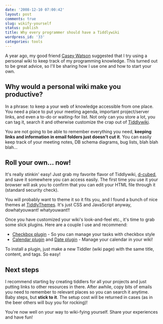 ```yaml
---
date: '2008-12-10 07:00:42'
layout: post
comments: true
slug: wikify-yourself
status: publish
title: Why every programmer should have a Tiddlywiki
wordpress_id: '33'
categories: tools
---
```


A year ago, my good friend [Casey Watson](http://caseywat.so/n/) suggested that I try using a personal wiki to keep track of my programming knowledge. This turned out to be great advice, so I'll be sharing how I use one and how to start your own.

## Why would a personal wiki make you productive?

In a phrase: to keep a your web of knowledge accessible from one place. You need a place to put your meeting agenda, important project/server links, and even a to-do or waiting-for list. Not only can you store a lot, you can tag it, search it and otherwise customize the crap out of [Tiddlywiki](http://www.tiddlywiki.com/).

You are not going to be able to remember everything you need, **keeping links and information in email folders just doesn't cut it**. You can easily keep track of your meeting notes, DB schema diagrams, bug lists, blah blah blah...

## Roll your own... now!

It's really stinkin' easy! Just grab my favorite flavor of Tiddlywiki, [d-cubed](http://www.dcubed.ca/Welcome_to_d-cubed.html), and save it somewhere you can access easily. The first time you use it your browser will ask you to confirm that you can edit your HTML file through it (standard security check). 

You will probably want to theme it so it fits you, and I found a bunch of nice themes at [TiddlyThemes](http://tiddlythemes.com/). It's just CSS and JavaScript anyway, dowhatyouwant! whatyouwant!!

Once you have customized your wiki's look-and-feel etc., it's time to grab some slick plugins. Here are a couple I use and recommend:

  * [Checkbox plugin](http://www.tiddlytools.com/#CheckboxPlugin) - So you can manage your tasks with checkbox style
  * [Calendar plugin](http://www.tiddlytools.com/#CalendarPlugin) and [Date plugin](http://www.tiddlytools.com/#DatePlugin) - Manage your calendar in your wiki!

To install a plugin, just make a new Tiddler (wiki page) with the same title, content, and tags. So easy!

## Next steps

I recommend starting by creating tiddlers for all your projects and just putting links to other resources in there. After awhile, copy bits of emails you need to remember to relevant places so you can search it anytime. Baby steps, but **stick to it**. The setup cost will be returned in cases (as in the beer others will buy you for rocking)!

You're now well on your way to wiki-fying yourself. Share your experiences and have fun!
